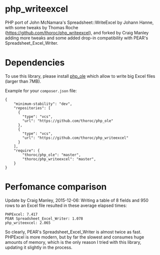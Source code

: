 php_writeexcel
==============

PHP port of John McNamara's Spreadsheet::WriteExcel by Johann Hanne,
with some tweaks by Thomas Roche (https://github.com/thoroc/php_writeexcel),
and forked by Craig Manley adding more tweaks and some added drop-in compatibility with PEAR's Spreadsheet_Excel_Writer.

Dependencies
============
To use this library, please install [php_ole](https://github.com/thoroc/php_ole) which allow to write big Excel files (larger than 7MB).


Example for your `composer.json` file:

```
{
    "minimum-stability": "dev",
    "repositories": [
      {
        "type": "vcs",
        "url": "https://github.com/thoroc/php_ole"
      },
      {
        "type": "vcs",
        "url": "https://github.com/thoroc/php_writeexcel"
      }
    ],
    "require": {
        "thoroc/php_ole": "master",
        "thoroc/php_writeexcel": "master",
    }
}
```

Perfomance comparison
=====================
Update by Craig Manley, 2015-12-06:
Writing a table of 8 fields and 950 rows to an Excel file resulted in these average elapsed times:
```
PHPExcel: 7.417
PEAR Spreadsheet_Excel_Writer: 1.078
php_writeexcel: 2.065
```
So clearly, PEAR's Spreadsheet_Excel_Writer is almost twice as fast.
PHPExcel is more modern, but by far the slowest and consumes huge amounts of memory,
which is the only reason I tried with this library, updating it slightly in the process.
